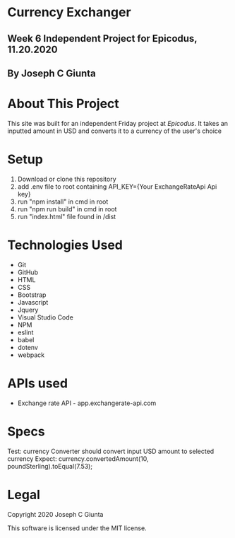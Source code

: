 # Currency Exchanger
## Week 6 Independent Project for Epicodus, 11.20.2020
## By Joseph C Giunta
# About This Project
This site was built for an independent Friday project at _Epicodus_. It takes an inputted amount in USD and converts it to a currency of the user's choice

# Setup

1. Download or clone this repository
2. add .env file to root containing API_KEY={Your ExchangeRateApi Api key}
3. run "npm  install" in cmd in root
4. run "npm run build" in cmd in root
5. run "index.html" file found in /dist

# Technologies Used
* Git
* GitHub
* HTML
* CSS
* Bootstrap
* Javascript
* Jquery
* Visual Studio Code
* NPM
* eslint
* babel
* dotenv
* webpack

# APIs used
* Exchange rate API - app.exchangerate-api.com

# Specs
Test: currency Converter should convert input USD amount to selected currency
Expect: currency.convertedAmount(10, poundSterling).toEqual(7.53);

# Legal

Copyright 2020 Joseph C Giunta

This software is licensed under the MIT license.